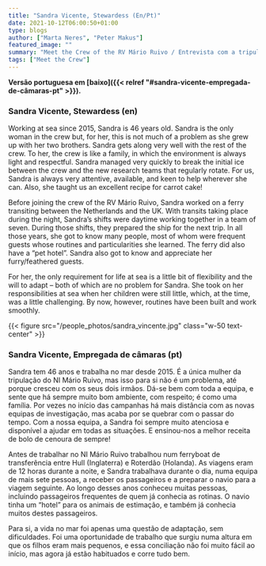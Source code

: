```yaml
---
title: "Sandra Vicente, Stewardess (En/Pt)"
date: 2021-10-12T06:00:50+01:00
type: blogs
author: ["Marta Neres", "Peter Makus"]
featured_image: ""
summary: "Meet the Crew of the RV Mário Ruivo / Entrevista com a tripulação do NI Mário Ruivo"
tags: ["Meet the Crew"]
---
```


**Versão portuguesa em [baixo]({{< relref "#sandra-vicente-empregada-de-câmaras-pt" >}}).**

### Sandra Vicente, Stewardess (en)

Working at sea since 2015, Sandra is 46 years old. Sandra is the only woman in the crew but, for her, this is not much of a problem as she grew up with her two brothers. Sandra gets along very well with the rest of the crew. To her, the crew is like a family, in which the environment is always light and respectful. Sandra managed very quickly to break the initial ice between the crew and the new research teams that regularly rotate. For us, Sandra is always very attentive, available, and keen to help wherever she can. Also, she taught us an excellent recipe for carrot cake!

Before joining the crew of the RV Mário Ruivo, Sandra worked on a ferry transiting between the Netherlands and the UK. With transits taking place during the night, Sandra’s shifts were daytime working together in a team of seven. During those shifts, they prepared the ship for the next trip. In all those years, she got to know many people, most of whom were frequent guests whose routines and particularities she learned. The ferry did also have a “pet hotel”. Sandra also got to know and appreciate her furry/feathered guests.

For her, the only requirement for life at sea is a little bit of flexibility and the will to adapt – both of which are no problem for Sandra. She took on her responsibilities at sea when her children were still little, which, at the time, was a little challenging. By now, however, routines have been built and work smoothly.

{{< figure src="/people_photos/sandra_vincente.jpg" class="w-50 text-center" >}}

### Sandra Vicente, Empregada de câmaras (pt)

Sandra tem 46 anos e trabalha no mar desde 2015. É a única mulher da tripulação do NI Mário Ruivo, mas isso para si não é um problema, até porque cresceu com os seus dois irmãos. Dá-se bem com toda a equipa, e sente que há sempre muito bom ambiente, com respeito; é como uma família. Por vezes no início das campanhas há mais distância com as novas equipas de investigação, mas acaba por se quebrar com o passar do tempo. Com a nossa equipa, a Sandra foi sempre muito atenciosa e disponível a ajudar em todas as situações. E ensinou-nos a melhor receita de bolo de cenoura de sempre!

Antes de trabalhar no NI Mário Ruivo trabalhou num ferryboat de transferência entre Hull (Inglaterra) e Roterdão (Holanda). As viagens eram de 12 horas durante a noite, e Sandra trabalhava durante o dia, numa equipa de mais sete pessoas, a receber os passageiros e a preparar o navio para a viagem seguinte. Ao longo desses anos conheceu muitas pessoas, incluindo passageiros frequentes de quem já conhecia as rotinas. O navio tinha um “hotel” para os animais de estimação, e também já conhecia muitos destes passageiros.

Para si, a vida no mar foi apenas uma questão de adaptação, sem dificuldades. Foi uma oportunidade de trabalho que surgiu numa altura em que os filhos eram mais pequenos, e essa conciliação não foi muito fácil ao início, mas agora já estão habituados e corre tudo bem.

